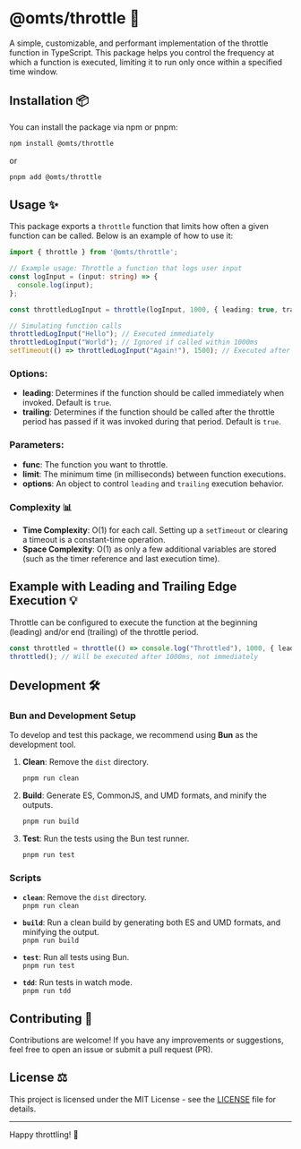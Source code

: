 # @omts/throttle 🚀

A simple, customizable, and performant implementation of the throttle function in TypeScript. This package helps you control the frequency at which a function is executed, limiting it to run only once within a specified time window.

## Installation 📦

You can install the package via npm or pnpm:

```bash
npm install @omts/throttle
```

or

```bash
pnpm add @omts/throttle
```

## Usage ✨

This package exports a `throttle` function that limits how often a given function can be called. Below is an example of how to use it:

```typescript
import { throttle } from '@omts/throttle';

// Example usage: Throttle a function that logs user input
const logInput = (input: string) => {
  console.log(input);
};

const throttledLogInput = throttle(logInput, 1000, { leading: true, trailing: true });

// Simulating function calls
throttledLogInput("Hello"); // Executed immediately
throttledLogInput("World"); // Ignored if called within 1000ms
setTimeout(() => throttledLogInput("Again!"), 1500); // Executed after 1500ms
```

### Options:
- **leading**: Determines if the function should be called immediately when invoked. Default is `true`.
- **trailing**: Determines if the function should be called after the throttle period has passed if it was invoked during that period. Default is `true`.

### Parameters:
- **func**: The function you want to throttle.
- **limit**: The minimum time (in milliseconds) between function executions.
- **options**: An object to control `leading` and `trailing` execution behavior.

### Complexity 📊
- **Time Complexity**: O(1) for each call. Setting up a `setTimeout` or clearing a timeout is a constant-time operation.
- **Space Complexity**: O(1) as only a few additional variables are stored (such as the timer reference and last execution time).

## Example with Leading and Trailing Edge Execution 💡

Throttle can be configured to execute the function at the beginning (leading) and/or end (trailing) of the throttle period.

```typescript
const throttled = throttle(() => console.log("Throttled"), 1000, { leading: false, trailing: true });
throttled(); // Will be executed after 1000ms, not immediately
```

## Development 🛠️

### Bun and Development Setup

To develop and test this package, we recommend using **Bun** as the development tool.

1. **Clean**: Remove the `dist` directory.
   ```bash
   pnpm run clean
   ```

2. **Build**: Generate ES, CommonJS, and UMD formats, and minify the outputs.
   ```bash
   pnpm run build
   ```

3. **Test**: Run the tests using the Bun test runner.
   ```bash
   pnpm run test
   ```

### Scripts
- **`clean`**: Remove the `dist` directory.  
  `pnpm run clean`

- **`build`**: Run a clean build by generating both ES and UMD formats, and minifying the output.  
  `pnpm run build`

- **`test`**: Run all tests using Bun.  
  `pnpm run test`

- **`tdd`**: Run tests in watch mode.  
  `pnpm run tdd`

 
## Contributing 🤝

Contributions are welcome! If you have any improvements or suggestions, feel free to open an issue or submit a pull request (PR).

## License ⚖️

This project is licensed under the MIT License - see the [LICENSE](LICENSE) file for details.

---

Happy throttling! 🎉